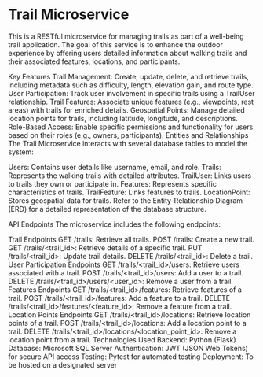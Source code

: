 # Trail Microservice


This is a RESTful microservice for managing trails as part of a well-being trail application. The goal of this service is to enhance the outdoor experience by offering users detailed information about walking trails and their associated features, locations, and participants.

Key Features
Trail Management: Create, update, delete, and retrieve trails, including metadata such as difficulty, length, elevation gain, and route type.
User Participation: Track user involvement in specific trails using a TrailUser relationship.
Trail Features: Associate unique features (e.g., viewpoints, rest areas) with trails for enriched details.
Geospatial Points: Manage detailed location points for trails, including latitude, longitude, and descriptions.
Role-Based Access: Enable specific permissions and functionality for users based on their roles (e.g., owners, participants).
Entities and Relationships
The Trail Microservice interacts with several database tables to model the system:

Users: Contains user details like username, email, and role.
Trails: Represents the walking trails with detailed attributes.
TrailUser: Links users to trails they own or participate in.
Features: Represents specific characteristics of trails.
TrailFeature: Links features to trails.
LocationPoint: Stores geospatial data for trails.
Refer to the Entity-Relationship Diagram (ERD) for a detailed representation of the database structure.

API Endpoints
The microservice includes the following endpoints:

Trail Endpoints
GET /trails: Retrieve all trails.
POST /trails: Create a new trail.
GET /trails/<trail_id>: Retrieve details of a specific trail.
PUT /trails/<trail_id>: Update trail details.
DELETE /trails/<trail_id>: Delete a trail.
User Participation Endpoints
GET /trails/<trail_id>/users: Retrieve users associated with a trail.
POST /trails/<trail_id>/users: Add a user to a trail.
DELETE /trails/<trail_id>/users/<user_id>: Remove a user from a trail.
Features Endpoints
GET /trails/<trail_id>/features: Retrieve features of a trail.
POST /trails/<trail_id>/features: Add a feature to a trail.
DELETE /trails/<trail_id>/features/<feature_id>: Remove a feature from a trail.
Location Points Endpoints
GET /trails/<trail_id>/locations: Retrieve location points of a trail.
POST /trails/<trail_id>/locations: Add a location point to a trail.
DELETE /trails/<trail_id>/locations/<location_point_id>: Remove a location point from a trail.
Technologies Used
Backend: Python (Flask)
Database: Microsoft SQL Server
Authentication: JWT (JSON Web Tokens) for secure API access
Testing: Pytest for automated testing
Deployment: To be hosted on a designated server
